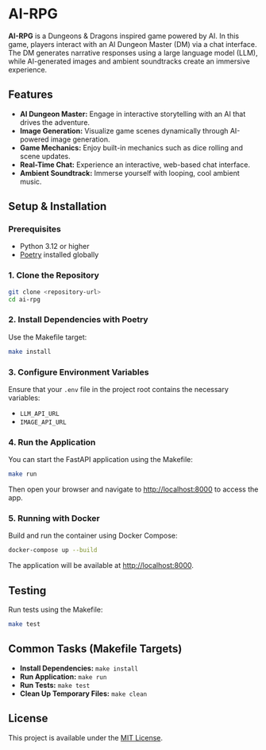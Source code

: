 # AI-RPG

**AI-RPG** is a Dungeons & Dragons inspired game powered by AI. In this game, players interact with an AI Dungeon Master (DM) via a chat interface. The DM generates narrative responses using a large language model (LLM), while AI-generated images and ambient soundtracks create an immersive experience.

## Features

- **AI Dungeon Master:** Engage in interactive storytelling with an AI that drives the adventure.
- **Image Generation:** Visualize game scenes dynamically through AI-powered image generation.
- **Game Mechanics:** Enjoy built-in mechanics such as dice rolling and scene updates.
- **Real-Time Chat:** Experience an interactive, web-based chat interface.
- **Ambient Soundtrack:** Immerse yourself with looping, cool ambient music.

## Setup & Installation

### Prerequisites

- Python 3.12 or higher
- [Poetry](https://python-poetry.org/) installed globally

### 1. Clone the Repository

```bash
git clone <repository-url>
cd ai-rpg
```

### 2. Install Dependencies with Poetry

Use the Makefile target:

```bash
make install
```

### 3. Configure Environment Variables

Ensure that your `.env` file in the project root contains the necessary variables:

- `LLM_API_URL`
- `IMAGE_API_URL`

### 4. Run the Application

You can start the FastAPI application using the Makefile:

```bash
make run
```

Then open your browser and navigate to [http://localhost:8000](http://localhost:8000) to access the app.

### 5. Running with Docker

Build and run the container using Docker Compose:

```bash
docker-compose up --build
```

The application will be available at [http://localhost:8000](http://localhost:8000).

## Testing

Run tests using the Makefile:

```bash
make test
```

## Common Tasks (Makefile Targets)

- **Install Dependencies:** `make install`
- **Run Application:** `make run`
- **Run Tests:** `make test`
- **Clean Up Temporary Files:** `make clean`

## License

This project is available under the [MIT License](LICENSE).

